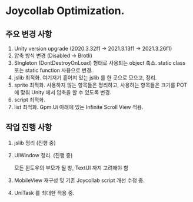 # Joycollab Optimization.


## 주요 변경 사항
1. Unity version upgrade (2020.3.32f1 -> 2021.3.13f1 -> 2021.3.26f1)
2. 압축 방식 변경 (Disabled -> Brotli)
3. Singleton (DontDestroyOnLoad) 형태로 사용되는 object 축소.
   static class 또는 static function 사용으로 변경.
4. jslib 최적화. 
   여기저기 흩어져 있는 jslib 를 한 곳으로 모으고, 정리.
5. sprite 최적화.
   사용하지 않는 항목들은 정리하고, 사용하는 항목들은 크기를 POT 에 맞춰 Unity 에서 압축을 할 수 있도록 변경.
6. script 최적화.
7. list 최적화.
   Gpm.Ui 아래에 있는 Infinite Scroll View 적용.
   

## 작업 진행 사항
1. jslib 정리 (진행 중)
2. UIWindow 정리. (진행 중)

	모든 윈도우의 부모가 될 창, TextUI 까지 고려해야 함
		
3. MobileView 재구성 및 기존 Joycollab script 개선 수정 중. 
4. UniTask 를 최대한 적용 중.
   
